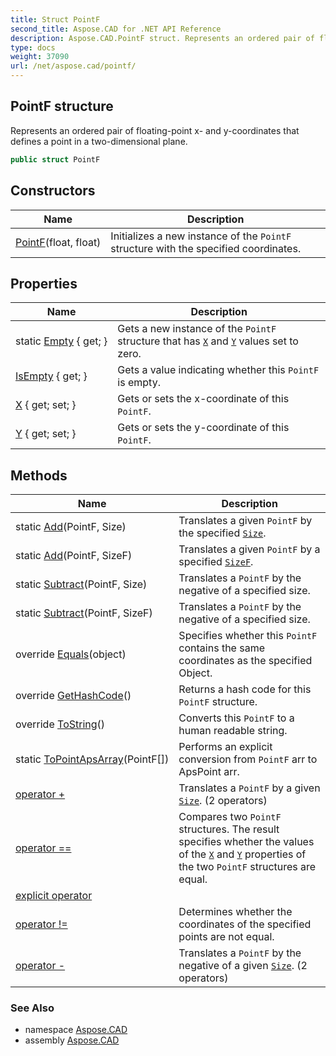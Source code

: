 ```yaml
---
title: Struct PointF
second_title: Aspose.CAD for .NET API Reference
description: Aspose.CAD.PointF struct. Represents an ordered pair of floatingpoint x and ycoordinates that defines a point in a twodimensional plane
type: docs
weight: 37090
url: /net/aspose.cad/pointf/
---
```

## PointF structure

Represents an ordered pair of floating-point x- and y-coordinates that defines a point in a two-dimensional plane.

```csharp
public struct PointF
```

## Constructors

| Name | Description |
| --- | --- |
| [PointF](pointf/)(float, float) | Initializes a new instance of the `PointF` structure with the specified coordinates. |

## Properties

| Name | Description |
| --- | --- |
| static [Empty](../../aspose.cad/pointf/empty/) { get; } | Gets a new instance of the `PointF` structure that has [`X`](./x/) and [`Y`](./y/) values set to zero. |
| [IsEmpty](../../aspose.cad/pointf/isempty/) { get; } | Gets a value indicating whether this `PointF` is empty. |
| [X](../../aspose.cad/pointf/x/) { get; set; } | Gets or sets the x-coordinate of this `PointF`. |
| [Y](../../aspose.cad/pointf/y/) { get; set; } | Gets or sets the y-coordinate of this `PointF`. |

## Methods

| Name | Description |
| --- | --- |
| static [Add](../../aspose.cad/pointf/add/#add)(PointF, Size) | Translates a given `PointF` by the specified [`Size`](../size/). |
| static [Add](../../aspose.cad/pointf/add/#add_1)(PointF, SizeF) | Translates a given `PointF` by a specified [`SizeF`](../sizef/). |
| static [Subtract](../../aspose.cad/pointf/subtract/#subtract)(PointF, Size) | Translates a `PointF` by the negative of a specified size. |
| static [Subtract](../../aspose.cad/pointf/subtract/#subtract_1)(PointF, SizeF) | Translates a `PointF` by the negative of a specified size. |
| override [Equals](../../aspose.cad/pointf/equals/)(object) | Specifies whether this `PointF` contains the same coordinates as the specified Object. |
| override [GetHashCode](../../aspose.cad/pointf/gethashcode/)() | Returns a hash code for this `PointF` structure. |
| override [ToString](../../aspose.cad/pointf/tostring/)() | Converts this `PointF` to a human readable string. |
| static [ToPointApsArray](../../aspose.cad/pointf/topointapsarray/)(PointF[]) | Performs an explicit conversion from `PointF` arr to ApsPoint arr. |
| [operator +](../../aspose.cad/pointf/op_addition/#op_addition) | Translates a `PointF` by a given [`Size`](../size/). (2 operators) |
| [operator ==](../../aspose.cad/pointf/op_equality/) | Compares two `PointF` structures. The result specifies whether the values of the [`X`](./x/) and [`Y`](./y/) properties of the two `PointF` structures are equal. |
| [explicit operator](../../aspose.cad/pointf/op_explicit/) |  |
| [operator !=](../../aspose.cad/pointf/op_inequality/) | Determines whether the coordinates of the specified points are not equal. |
| [operator -](../../aspose.cad/pointf/op_subtraction/#op_subtraction) | Translates a `PointF` by the negative of a given [`Size`](../size/). (2 operators) |

### See Also

* namespace [Aspose.CAD](../../aspose.cad/)
* assembly [Aspose.CAD](../../)


